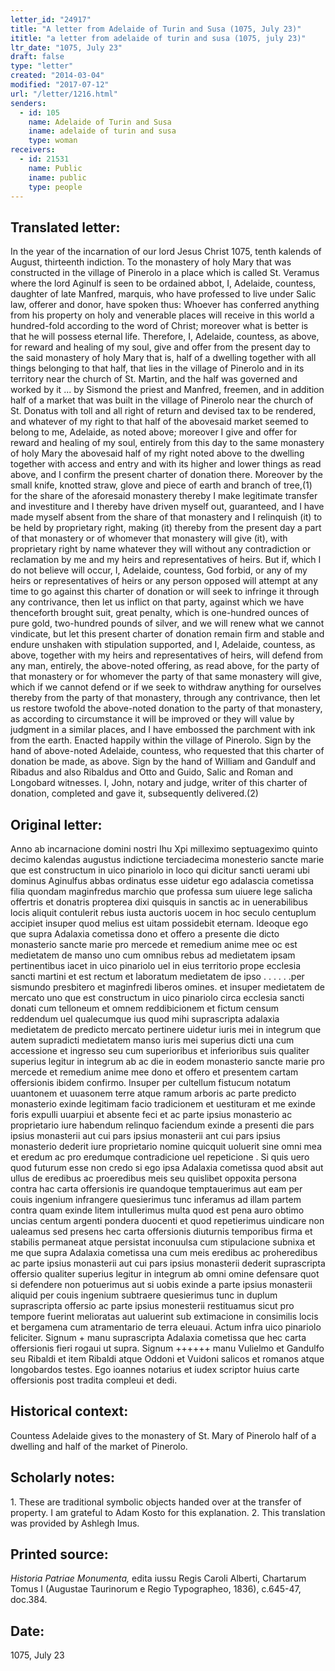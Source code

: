 ```yaml
---
letter_id: "24917"
title: "A letter from Adelaide of Turin and Susa (1075, July 23)"
ititle: "a letter from adelaide of turin and susa (1075, july 23)"
ltr_date: "1075, July 23"
draft: false
type: "letter"
created: "2014-03-04"
modified: "2017-07-12"
url: "/letter/1216.html"
senders:
  - id: 105
    name: Adelaide of Turin and Susa
    iname: adelaide of turin and susa
    type: woman
receivers:
  - id: 21531
    name: Public
    iname: public
    type: people
---
```

<h2> Translated letter:</h2>In the year of the incarnation of our lord Jesus Christ 1075, tenth kalends of August, thirteenth indiction.  To the monastery of holy Mary that was constructed in the village of Pinerolo in a place which is called St. Veramus where the lord Aginulf is seen to be ordained abbot, I, Adelaide, countess, daughter of late Manfred, marquis, who have professed to live under Salic law, offerer and donor, have spoken thus:  Whoever has conferred anything from his property on holy and venerable places will receive in this world a hundred-fold according to the word of Christ; moreover what is better is that he will possess eternal life.  Therefore, I, Adelaide, countess, as above, for reward and healing of my soul, give and offer from the present day to the said monastery of holy Mary that is, half of a dwelling together with all things belonging to that half, that lies in the village of Pinerolo and in its territory near the church of St. Martin, and the half was governed and worked by it ... by Sismond the priest and Manfred, freemen, and in addition half of a market that was built in the village of Pinerolo near the church of St. Donatus with toll and all right of return and devised tax to be rendered, and whatever of my right to that half of the abovesaid market seemed to belong to me, Adelaide, as noted above; moreover I give and offer for reward and healing of my soul, entirely from this day to the same monastery of holy Mary the abovesaid half of my right noted above to the dwelling together with access and entry and with its higher and lower things as read above, and I confirm the present charter of donation there. Moreover by the small knife, knotted straw, glove and piece of earth and branch of tree,(1) for the share of the aforesaid monastery thereby I make legitimate transfer and investiture and I thereby have driven myself out, guaranteed, and I have made myself absent from the share of that monastery and I relinquish (it) to be held by proprietary right, making (it) thereby from the present day a part of that monastery or of whomever that monastery will give (it), with proprietary right by name whatever they will without any contradiction or reclamation by me and my heirs and representatives of heirs.  But if, which I do not believe will occur, I, Adelaide, countess, God forbid, or any of my heirs or representatives of heirs or any person opposed will attempt at any time to go against this charter of donation or will seek to infringe it through any contrivance, then let us inflict on that party, against which we have thenceforth brought suit, great penalty, which is one-hundred ounces of pure gold, two-hundred pounds of silver, and we will renew what we cannot vindicate, but let this present charter of donation remain firm and stable and endure unshaken with stipulation supported, and I, Adelaide, countess, as above, together with my heirs and representatives of heirs, will defend from any man, entirely, the above-noted offering, as read above, for the party of that monastery or for whomever the party of that same monastery will give, which if we cannot defend or if we seek to withdraw anything for ourselves thereby from the party of that monastery, through any contrivance, then let us restore twofold the above-noted donation to the party of that monastery, as according to circumstance it will be improved or they will value by judgment in a similar places, and I have embossed the parchment with ink from the earth.  Enacted happily within the village of Pinerolo.
Sign by the hand of above-noted Adelaide, countess, who requested that this charter of donation be made, as above.
Sign by the hand of William and Gandulf and Ribadus and also Ribaldus and Otto and Guido, Salic and Roman and Longobard witnesses.
I, John, notary and judge, writer of this charter of donation, completed and gave it, subsequently delivered.(2)
<h2 class="mt-4"> Original letter:</h2>Anno ab incarnacione domini nostri Ihu Xpi milleximo septuageximo quinto decimo kalendas augustus indictione terciadecima monesterio sancte marie que est constructum in uico pinariolo in loco qui dicitur sancti uerami ubi dominus Aginulfus abbas ordinatus esse uidetur ego adalascia cometissa filia quondam maginfredus marchio que professa sum uiuere lege salicha offertris et donatris propterea dixi quisquis in sanctis ac in uenerabilibus locis aliquit contulerit rebus iusta auctoris uocem in hoc seculo centuplum accipiet insuper quod melius est uitam possidebit eternam. Ideoque ego que supra Adalaxia cometissa dono et offero a presente die dicto monasterio sancte marie pro mercede et remedium anime mee oc est medietatem de manso uno cum omnibus rebus ad medietatem ipsam pertinentibus iacet in uico pinariolo uel in eius territorio prope ecclesia sancti martini et est rectum et laboratum medietatem de ipso . . . . . .per sismundo presbitero et maginfredi liberos omines. et insuper medietatem de mercato uno que est constructum in uico pinariolo circa ecclesia sancti donati cum telloneum et omnem reddibicionem et fictum censum reddendum uel qualecumque ius quod mihi suprascripta adalaxia medietatem de predicto mercato pertinere uidetur iuris mei in integrum que autem supradicti medietatem manso iuris mei superius dicti una cum accessione et ingresso seu cum superioribus et inferioribus suis qualiter superius legitur in integrum ab ac die in eodem monasterio sancte marie pro mercede et remedium anime mee dono et offero et presentem cartam offersionis ibidem confirmo. Insuper per cultellum fistucum notatum uuantonem et uuasonem terre atque ramum arboris ac parte predicto monasterio exinde legitimam facio tradicionem et uestituram et me exinde foris expulli uuarpiui et absente feci et ac parte ipsius monasterio ac proprietario iure habendum relinquo faciendum exinde a presenti die pars ipsius monasterii aut cui pars ipsius monasterii ant cui pars ipsius monasterio dederit iure proprietario nomine quicquit uoluerit sine omni mea et eredum ac pro eredumque contradicione uel repeticione . Si quis uero quod futurum esse non credo si ego ipsa Adalaxia cometissa quod absit aut ullus de eredibus ac proeredibus meis seu quislibet oppoxita persona contra hac carta offersionis ire quandoque temptauerimus aut eam per couis ingenium infrangere quesierimus tunc inferamus ad illam partem contra quam exinde litem intullerimus multa quod est pena auro obtimo uncias centum argenti pondera duocenti et quod repetierimus uindicare non ualeamus sed presens hec carta offersionis diuturnis temporibus firma et stabilis permaneat atque persistat inconuulsa cum stipulacione subnixa et me que supra Adalaxia cometissa una cum meis eredibus ac proheredibus ac parte ipsius monasterii aut cui pars ipsius monasterii dederit suprascripta offersio qualiter superius legitur in integrum ab omni omine defensare quot si defendere non potuerimus aut si uobis exinde a parte ipsius monasterii aliquid per couis ingenium subtraere quesierimus tunc in duplum suprascripta offersio ac parte ipsius monesterii restituamus sicut pro tempore fuerint melioratas aut ualuerint sub extimacione in consimilis locis et bergamena cum atramentario de terra eleuaui.  Actum infra uico pinariolo feliciter.
Signum + manu suprascripta Adalaxia cometissa que hec carta offersionis fieri rogaui ut supra.
Signum ++++++ manu Vulielmo et Gandulfo seu Ribaldi et item Ribaldi atque Oddoni et Vuidoni salicos et romanos atque longobardos testes.
Ego ioannes notarius et iudex scriptor  huius carte offersionis post tradita compleui et dedi.
<h2 class="mt-4"> Historical context:</h2>Countess Adelaide gives to the monastery of St. Mary of Pinerolo half of a dwelling and half of the market of Pinerolo.
<h2 class="mt-4"> Scholarly notes:</h2>1.  These are traditional symbolic objects handed over at the transfer of property.  I am grateful to Adam Kosto for this explanation.
2.  This translation was provided by Ashlegh Imus.
<h2 class="mt-4"> Printed source:</h2><p><em>Historia Patriae Monumenta,</em> edita iussu Regis Caroli Alberti, Chartarum Tomus I (Augustae Taurinorum e Regio Typographeo, 1836), c.645-47, doc.384.</p><h2 class="mt-4"> Date:</h2>1075, July 23